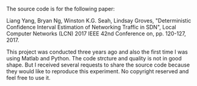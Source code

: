 The source code is for the following paper:

Liang Yang, Bryan Ng, Winston K.G. Seah, Lindsay Groves, "Deterministic Confidence Interval Estimation of Networking Traffic in SDN", Local Computer Networks (LCN) 2017 IEEE 42nd Conference on, pp. 120-127, 2017. 

This project was conducted three years ago and also the first time I was using Matlab and Python. The code strcture and quality is not in good shape. But I received several requests to share the source code because they would like to reproduce this experiment. No copyright reserved and feel free to use it. 
